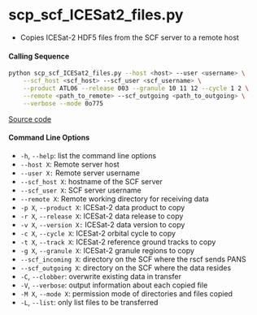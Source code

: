 scp_scf_ICESat2_files.py
========================

- Copies ICESat-2 HDF5 files from the SCF server to a remote host

#### Calling Sequence
```bash
python scp_scf_ICESat2_files.py --host <host> --user <username> \
    --scf_host <scf_host> --scf_user <scf_username> \
    --product ATL06 --release 003 --granule 10 11 12 --cycle 1 2 \
    --remote <path_to_remote> --scf_outgoing <path_to_outgoing> \
    --verbose --mode 0o775
```
[Source code](https://github.com/tsutterley/read-ICESat-2/blob/main/scripts/scp_scf_ICESat2_files.py)

#### Command Line Options
- `-h`, `--help`: list the command line options
- `--host X`: Remote server host
- `--user X:` Remote server username
- `--scf_host X`: hostname of the SCF server
- `--scf_user X`: SCF server username
- `--remote X`: Remote working directory for receiving data
- `-p X`, `--product X`: ICESat-2 data product to copy
- `-r X`, `--release X`: ICESat-2 data release to copy
- `-v X`, `--version X:` ICESat-2 data version to copy
- `-c X`, `--cycle X`: ICESat-2 orbital cycle to copy
- `-t X`, `--track X`: ICESat-2 reference ground tracks to copy
- `-g X`, `--granule X`: ICESat-2 granule regions to copy
- `--scf_incoming X`: directory on the SCF where the rscf sends PANS
- `--scf_outgoing X`: directory on the SCF where the data resides
- `-C`, `--clobber`: overwrite existing data in transfer
- `-V`, `--verbose`: output information about each copied file
- `-M X`, `--mode X`: permission mode of directories and files copied
- `-L`, `--list`: only list files to be transferred
